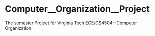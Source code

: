 # Computer__Organization__Project
The semester Project for Virginia Tech ECE/CS4504--Computer Organization. 
